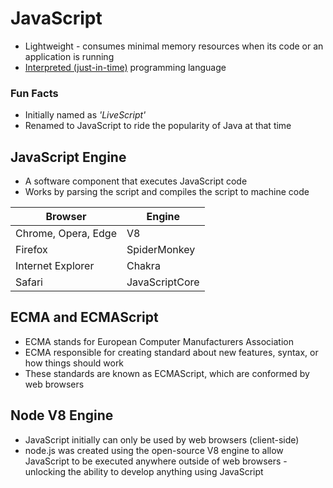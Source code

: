 # JavaScript
- Lightweight - consumes minimal memory resources when its code or an application is running
- [Interpreted (just-in-time)](../01-general.md#compiled-vs-interpreted-languages) programming language

### Fun Facts
- Initially named as *'LiveScript'*
- Renamed to JavaScript to ride the popularity of Java at that time

## JavaScript Engine
- A software component that executes JavaScript code
- Works by parsing the script and compiles the script to machine code

| Browser | Engine |
| --- | --- |
| Chrome, Opera, Edge | V8 |
| Firefox | SpiderMonkey |
| Internet Explorer | Chakra |
| Safari | JavaScriptCore |

## ECMA and ECMAScript
- ECMA stands for European Computer Manufacturers Association
- ECMA responsible for creating standard about new features, syntax, or how things should work
- These standards are known as ECMAScript, which are conformed by web browsers

## Node V8 Engine
- JavaScript initially can only be used by web browsers (client-side)
- node.js was created using the open-source V8 engine to allow JavaScript to be executed anywhere outside of web browsers - unlocking the ability to develop anything using JavaScript
